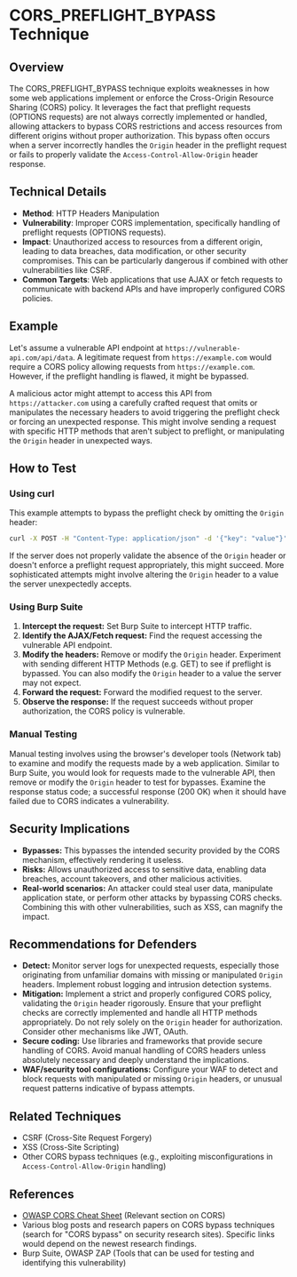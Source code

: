 # CORS_PREFLIGHT_BYPASS Technique

## Overview

The CORS_PREFLIGHT_BYPASS technique exploits weaknesses in how some web applications implement or enforce the Cross-Origin Resource Sharing (CORS) policy.  It leverages the fact that preflight requests (OPTIONS requests) are not always correctly implemented or handled, allowing attackers to bypass CORS restrictions and access resources from different origins without proper authorization. This bypass often occurs when a server incorrectly handles the `Origin` header in the preflight request or fails to properly validate the `Access-Control-Allow-Origin` header response.

## Technical Details

- **Method**: HTTP Headers Manipulation
- **Vulnerability**: Improper CORS implementation, specifically handling of preflight requests (OPTIONS requests).
- **Impact**: Unauthorized access to resources from a different origin, leading to data breaches, data modification, or other security compromises.  This can be particularly dangerous if combined with other vulnerabilities like CSRF.
- **Common Targets**: Web applications that use AJAX or fetch requests to communicate with backend APIs and have improperly configured CORS policies.


## Example

Let's assume a vulnerable API endpoint at `https://vulnerable-api.com/api/data`.  A legitimate request from `https://example.com` would require a CORS policy allowing requests from `https://example.com`. However, if the preflight handling is flawed, it might be bypassed.

A malicious actor might attempt to access this API from `https://attacker.com` using a carefully crafted request that omits or manipulates the necessary headers to avoid triggering the preflight check or forcing an unexpected response.  This might involve sending a request with specific HTTP methods that aren't subject to preflight, or manipulating the `Origin` header in unexpected ways.


## How to Test

### Using curl

This example attempts to bypass the preflight check by omitting the `Origin` header:

```bash
curl -X POST -H "Content-Type: application/json" -d '{"key": "value"}' https://vulnerable-api.com/api/data
```

If the server does not properly validate the absence of the `Origin` header or doesn't enforce a preflight request appropriately, this might succeed.  More sophisticated attempts might involve altering the `Origin` header to a value the server unexpectedly accepts.

### Using Burp Suite

1. **Intercept the request:** Set Burp Suite to intercept HTTP traffic.
2. **Identify the AJAX/Fetch request:** Find the request accessing the vulnerable API endpoint.
3. **Modify the headers:**  Remove or modify the `Origin` header.  Experiment with sending different HTTP Methods (e.g. GET) to see if preflight is bypassed. You can also modify the `Origin` header to a value the server may not expect.
4. **Forward the request:** Forward the modified request to the server.
5. **Observe the response:** If the request succeeds without proper authorization, the CORS policy is vulnerable.

### Manual Testing

Manual testing involves using the browser's developer tools (Network tab) to examine and modify the requests made by a web application. Similar to Burp Suite, you would look for requests made to the vulnerable API, then remove or modify the `Origin` header to test for bypasses.  Examine the response status code; a successful response (200 OK) when it should have failed due to CORS indicates a vulnerability.

## Security Implications

- **Bypasses:** This bypasses the intended security provided by the CORS mechanism, effectively rendering it useless.
- **Risks:** Allows unauthorized access to sensitive data, enabling data breaches, account takeovers, and other malicious activities.
- **Real-world scenarios:** An attacker could steal user data, manipulate application state, or perform other attacks by bypassing CORS checks.  Combining this with other vulnerabilities, such as XSS, can magnify the impact.


## Recommendations for Defenders

- **Detect:** Monitor server logs for unexpected requests, especially those originating from unfamiliar domains with missing or manipulated `Origin` headers. Implement robust logging and intrusion detection systems.
- **Mitigation:**  Implement a strict and properly configured CORS policy, validating the `Origin` header rigorously. Ensure that your preflight checks are correctly implemented and handle all HTTP methods appropriately. Do not rely solely on the `Origin` header for authorization. Consider other mechanisms like JWT, OAuth.
- **Secure coding:** Use libraries and frameworks that provide secure handling of CORS.  Avoid manual handling of CORS headers unless absolutely necessary and deeply understand the implications.
- **WAF/security tool configurations:** Configure your WAF to detect and block requests with manipulated or missing `Origin` headers, or unusual request patterns indicative of bypass attempts.


## Related Techniques

- CSRF (Cross-Site Request Forgery)
- XSS (Cross-Site Scripting)
- Other CORS bypass techniques (e.g., exploiting misconfigurations in `Access-Control-Allow-Origin` handling)


## References

- [OWASP CORS Cheat Sheet](https://owasp.org/www-project-top-ten/2017/A10_2017-A10_Cross-site_request_forgery_(CSRF)) (Relevant section on CORS)
-  Various blog posts and research papers on CORS bypass techniques (search for "CORS bypass" on security research sites).  Specific links would depend on the newest research findings.
-  Burp Suite, OWASP ZAP (Tools that can be used for testing and identifying this vulnerability)
